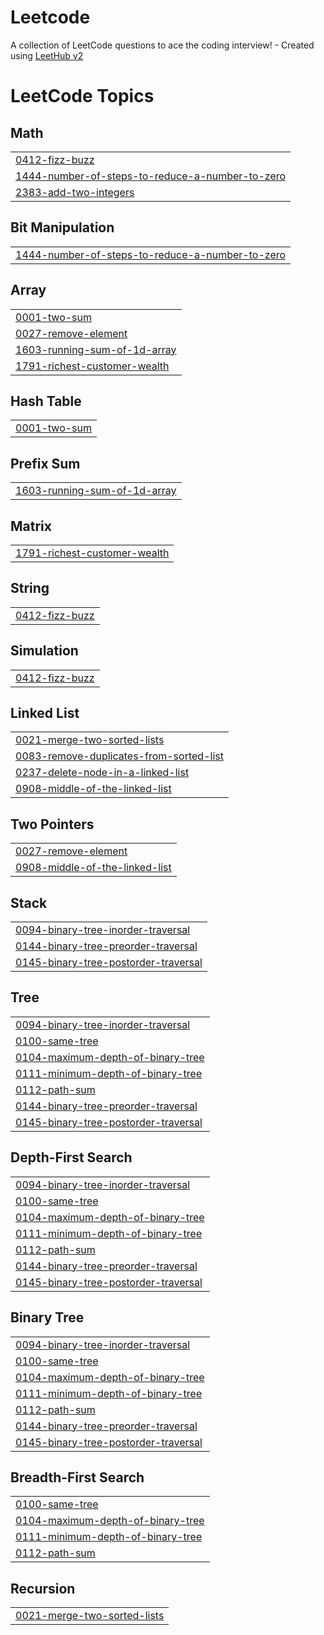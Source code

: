 # Leetcode
A collection of LeetCode questions to ace the coding interview! - Created using [LeetHub v2](https://github.com/arunbhardwaj/LeetHub-2.0)

<!---LeetCode Topics Start-->
# LeetCode Topics
## Math
|  |
| ------- |
| [0412-fizz-buzz](https://github.com/mahesa005/Leetcode/tree/master/0412-fizz-buzz) |
| [1444-number-of-steps-to-reduce-a-number-to-zero](https://github.com/mahesa005/Leetcode/tree/master/1444-number-of-steps-to-reduce-a-number-to-zero) |
| [2383-add-two-integers](https://github.com/mahesa005/Leetcode/tree/master/2383-add-two-integers) |
## Bit Manipulation
|  |
| ------- |
| [1444-number-of-steps-to-reduce-a-number-to-zero](https://github.com/mahesa005/Leetcode/tree/master/1444-number-of-steps-to-reduce-a-number-to-zero) |
## Array
|  |
| ------- |
| [0001-two-sum](https://github.com/mahesa005/Leetcode/tree/master/0001-two-sum) |
| [0027-remove-element](https://github.com/mahesa005/Leetcode/tree/master/0027-remove-element) |
| [1603-running-sum-of-1d-array](https://github.com/mahesa005/Leetcode/tree/master/1603-running-sum-of-1d-array) |
| [1791-richest-customer-wealth](https://github.com/mahesa005/Leetcode/tree/master/1791-richest-customer-wealth) |
## Hash Table
|  |
| ------- |
| [0001-two-sum](https://github.com/mahesa005/Leetcode/tree/master/0001-two-sum) |
## Prefix Sum
|  |
| ------- |
| [1603-running-sum-of-1d-array](https://github.com/mahesa005/Leetcode/tree/master/1603-running-sum-of-1d-array) |
## Matrix
|  |
| ------- |
| [1791-richest-customer-wealth](https://github.com/mahesa005/Leetcode/tree/master/1791-richest-customer-wealth) |
## String
|  |
| ------- |
| [0412-fizz-buzz](https://github.com/mahesa005/Leetcode/tree/master/0412-fizz-buzz) |
## Simulation
|  |
| ------- |
| [0412-fizz-buzz](https://github.com/mahesa005/Leetcode/tree/master/0412-fizz-buzz) |
## Linked List
|  |
| ------- |
| [0021-merge-two-sorted-lists](https://github.com/mahesa005/Leetcode/tree/master/0021-merge-two-sorted-lists) |
| [0083-remove-duplicates-from-sorted-list](https://github.com/mahesa005/Leetcode/tree/master/0083-remove-duplicates-from-sorted-list) |
| [0237-delete-node-in-a-linked-list](https://github.com/mahesa005/Leetcode/tree/master/0237-delete-node-in-a-linked-list) |
| [0908-middle-of-the-linked-list](https://github.com/mahesa005/Leetcode/tree/master/0908-middle-of-the-linked-list) |
## Two Pointers
|  |
| ------- |
| [0027-remove-element](https://github.com/mahesa005/Leetcode/tree/master/0027-remove-element) |
| [0908-middle-of-the-linked-list](https://github.com/mahesa005/Leetcode/tree/master/0908-middle-of-the-linked-list) |
## Stack
|  |
| ------- |
| [0094-binary-tree-inorder-traversal](https://github.com/mahesa005/Leetcode/tree/master/0094-binary-tree-inorder-traversal) |
| [0144-binary-tree-preorder-traversal](https://github.com/mahesa005/Leetcode/tree/master/0144-binary-tree-preorder-traversal) |
| [0145-binary-tree-postorder-traversal](https://github.com/mahesa005/Leetcode/tree/master/0145-binary-tree-postorder-traversal) |
## Tree
|  |
| ------- |
| [0094-binary-tree-inorder-traversal](https://github.com/mahesa005/Leetcode/tree/master/0094-binary-tree-inorder-traversal) |
| [0100-same-tree](https://github.com/mahesa005/Leetcode/tree/master/0100-same-tree) |
| [0104-maximum-depth-of-binary-tree](https://github.com/mahesa005/Leetcode/tree/master/0104-maximum-depth-of-binary-tree) |
| [0111-minimum-depth-of-binary-tree](https://github.com/mahesa005/Leetcode/tree/master/0111-minimum-depth-of-binary-tree) |
| [0112-path-sum](https://github.com/mahesa005/Leetcode/tree/master/0112-path-sum) |
| [0144-binary-tree-preorder-traversal](https://github.com/mahesa005/Leetcode/tree/master/0144-binary-tree-preorder-traversal) |
| [0145-binary-tree-postorder-traversal](https://github.com/mahesa005/Leetcode/tree/master/0145-binary-tree-postorder-traversal) |
## Depth-First Search
|  |
| ------- |
| [0094-binary-tree-inorder-traversal](https://github.com/mahesa005/Leetcode/tree/master/0094-binary-tree-inorder-traversal) |
| [0100-same-tree](https://github.com/mahesa005/Leetcode/tree/master/0100-same-tree) |
| [0104-maximum-depth-of-binary-tree](https://github.com/mahesa005/Leetcode/tree/master/0104-maximum-depth-of-binary-tree) |
| [0111-minimum-depth-of-binary-tree](https://github.com/mahesa005/Leetcode/tree/master/0111-minimum-depth-of-binary-tree) |
| [0112-path-sum](https://github.com/mahesa005/Leetcode/tree/master/0112-path-sum) |
| [0144-binary-tree-preorder-traversal](https://github.com/mahesa005/Leetcode/tree/master/0144-binary-tree-preorder-traversal) |
| [0145-binary-tree-postorder-traversal](https://github.com/mahesa005/Leetcode/tree/master/0145-binary-tree-postorder-traversal) |
## Binary Tree
|  |
| ------- |
| [0094-binary-tree-inorder-traversal](https://github.com/mahesa005/Leetcode/tree/master/0094-binary-tree-inorder-traversal) |
| [0100-same-tree](https://github.com/mahesa005/Leetcode/tree/master/0100-same-tree) |
| [0104-maximum-depth-of-binary-tree](https://github.com/mahesa005/Leetcode/tree/master/0104-maximum-depth-of-binary-tree) |
| [0111-minimum-depth-of-binary-tree](https://github.com/mahesa005/Leetcode/tree/master/0111-minimum-depth-of-binary-tree) |
| [0112-path-sum](https://github.com/mahesa005/Leetcode/tree/master/0112-path-sum) |
| [0144-binary-tree-preorder-traversal](https://github.com/mahesa005/Leetcode/tree/master/0144-binary-tree-preorder-traversal) |
| [0145-binary-tree-postorder-traversal](https://github.com/mahesa005/Leetcode/tree/master/0145-binary-tree-postorder-traversal) |
## Breadth-First Search
|  |
| ------- |
| [0100-same-tree](https://github.com/mahesa005/Leetcode/tree/master/0100-same-tree) |
| [0104-maximum-depth-of-binary-tree](https://github.com/mahesa005/Leetcode/tree/master/0104-maximum-depth-of-binary-tree) |
| [0111-minimum-depth-of-binary-tree](https://github.com/mahesa005/Leetcode/tree/master/0111-minimum-depth-of-binary-tree) |
| [0112-path-sum](https://github.com/mahesa005/Leetcode/tree/master/0112-path-sum) |
## Recursion
|  |
| ------- |
| [0021-merge-two-sorted-lists](https://github.com/mahesa005/Leetcode/tree/master/0021-merge-two-sorted-lists) |
<!---LeetCode Topics End-->